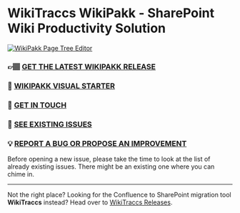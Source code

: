 # WikiTraccs WikiPakk - SharePoint Wiki Productivity Solution

[![WikiPakk Page Tree Editor](https://www.wikitransformationproject.com/docs/wikipakk-reference/wikipakk-quick-start/wikitraccs-wikipakk-2-order-pages.gif)](https://www.wikitransformationproject.com/docs/wikipakk-reference/wikipakk-quick-start/)

### 👉🏽 [GET THE LATEST WIKIPAKK RELEASE](https://github.com/WikiTransformationProject/wikitraccs-wikipakk-releases/releases)
### 📖 [WIKIPAKK VISUAL STARTER](https://www.wikitransformationproject.com/docs/wikipakk-reference/wikipakk-quick-start)
### 📨 [GET IN TOUCH](https://www.wikitransformationproject.com/contact)
### 🚩 [SEE EXISTING ISSUES](https://github.com/WikiTransformationProject/wikitraccs-wikipakk-releases/issues)
### 💡 [REPORT A BUG OR PROPOSE AN IMPROVEMENT](https://github.com/WikiTransformationProject/wikitraccs-wikipakk-releases/issues/new)

Before opening a new issue, please take the time to look at the list of already existing issues. There might be an existing one where you can chime in.

---

Not the right place? Looking for the Confluence to SharePoint migration tool **WikiTraccs** instead? Head over to [WikiTraccs Releases](https://github.com/WikiTransformationProject/wikitraccs-releases).
